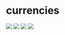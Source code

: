 # currencies
![](https://img.shields.io/badge/-informational?style=flat-square&logo=BITCOIN&logoColor=white&color=0d1017) 
![](https://img.shields.io/badge/-informational?style=flat-square&logo=ETHEREUM&logoColor=black&color=0d1017)
![](https://img.shields.io/badge/-informational?style=flat-square&logo=Binance&logoColor=&color=0d1017)
![](https://img.shields.io/badge/-informational?style=flat-square&logo=Tether&logoColor=&color=0d1017)
